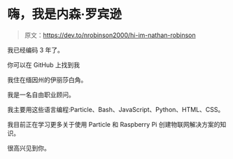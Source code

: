 # 嗨，我是内森·罗宾逊

> 原文：<https://dev.to/nrobinson2000/hi-im-nathan-robinson>

我已经编码 3 年了。

你可以在 GitHub 上找到我

我住在缅因州的伊丽莎白角。

我是一名自由职业顾问。

我主要用这些语言编程:Particle、Bash、JavaScript、Python、HTML、CSS。

我目前正在学习更多关于使用 Particle 和 Raspberry Pi 创建物联网解决方案的知识。

很高兴见到你。